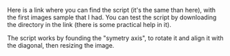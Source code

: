 Here is a link where you can find the script (it's the same than here), with the first images sample that I had. You can test the script by downloading the directory in the link (there is some practical help in it).

The script works by founding the "symetry axis", to rotate it and align it with the diagonal, then resizing the image.

